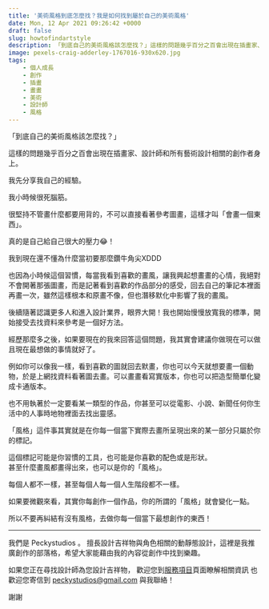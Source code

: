 ```yaml
---
title: '美術風格到底怎麼找？我是如何找到屬於自己的美術風格'
date: Mon, 12 Apr 2021 09:26:42 +0000
draft: false
slug: howtofindartstyle
description: 「到底自己的美術風格該怎麼找？」這樣的問題幾乎百分之百會出現在插畫家、設計師和所有藝術設計相關的創作者身上。我先分享我自己的經驗。
image: pexels-craig-adderley-1767016-930x620.jpg
tags: 
    - 個人成長
    - 創作
    - 插畫
    - 畫畫
    - 美術
    - 設計師
    - 風格
---
```


「到底自己的美術風格該怎麼找？」

這樣的問題幾乎百分之百會出現在插畫家、設計師和所有藝術設計相關的創作者身上。

我先分享我自己的經驗。

我小時候很死腦筋。

很堅持不管畫什麼都要用背的，不可以直接看著參考圖畫，這樣才叫「會畫一個東西」。

真的是自己給自己很大的壓力😂！

我到現在還不懂為什麼當初要那麼鑽牛角尖XDDD

也因為小時候這個習慣，每當我看到喜歡的畫風，讓我興起想畫畫的心情，我絕對不會開著那張圖畫，而是記著看到喜歡的作品部分的感受，回去自己的筆記本裡面再畫一次，雖然這樣根本和原畫不像，但也潛移默化中影響了我的畫風。

後續隨著認識更多人和進入設計業界，眼界大開！我也開始慢慢放寬我的標準，開始接受去找資料來參考是一個好方法。

經歷那麼多之後，如果要現在的我來回答這個問題，我其實會建議你做現在可以做且現在最想做的事情就好了。

例如你可以像我一樣，看到喜歡的圖就回去默畫，你也可以今天就想要畫一個動物，於是上網找資料看著圖去畫。可以畫畫看寫實版本，你也可以把造型簡單化變成卡通版本。

也不用執著於一定要看某一類型的作品，你甚至可以從電影、小說、新聞任何你生活中的人事時地物裡面去找出靈感。

「風格」這件事其實就是在你每一個當下實際去畫所呈現出來的某一部分只屬於你的標記。

這個標記可能是你習慣的工具，也可能是你喜歡的配色或是形狀。  
甚至什麼畫風都畫得出來，也可以是你的「風格」。

每個人都不一樣，甚至每個人每一個人生階段都不一樣。

如果要微觀來看，其實你每創作一個作品，你的所謂的「風格」就會變化一點。

所以不要再糾結有沒有風格，去做你每一個當下最想創作的東西！


---

我們是 Peckystudios 。
擅長設計吉祥物與角色相關的動靜態設計，這裡是我推廣創作的部落格，希望大家能藉由我的內容從創作中找到樂趣。

如果您正在尋找設計師為您設計吉祥物，
歡迎您到[服務項目](https://peckyhsieh.wixsite.com/peckystudiosservice)頁面瞭解相關資訊
也歡迎您寄信到 peckystudios@gmail.com 與我聯絡！

謝謝